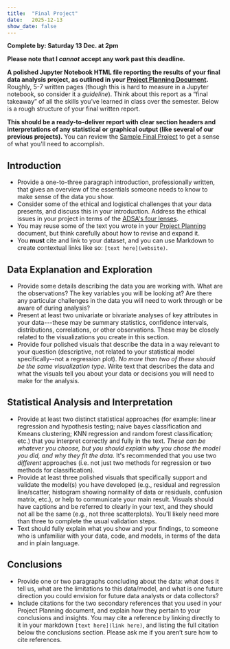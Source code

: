 ```yaml
---
title:  "Final Project"
date:   2025-12-13
show_date: false
---
```

**Complete by: Saturday 13 Dec. at 2pm**

**Please note that I *cannot* accept any work past this deadline.**

**A polished Jupyter Notebook HTML file reporting the results of your final data analysis project, as outlined in your [Project Planning Document](/assignments/project-planning.md).** Roughly, 5-7 written pages (though this is hard to measure in a Jupyter notebook, so consider it a *guideline*). Think about this report as a “final takeaway” of all the skills you’ve learned in class over the semester. Below is a rough structure of your final written report.

**This should be a ready-to-deliver report with clear section headers and interpretations of any statistical or graphical output (like several of our previous projects).** You can review the [Sample Final Project](/sample-final-project.ipynb) to get a sense of what you'll need to accomplish.

## Introduction

- Provide a one-to-three paragraph introduction, professionally written, that gives an overview of the essentials someone needs to know to make sense of the data you show.
- Consider some of the ethical and logistical challenges that your data presents, and discuss this in your introduction. Address the ethical issues in your project in terms of the [ADSA's four lenses](https://ethos.academicdatascience.org/lenses/).
- You may reuse some of the text you wrote in your [Project Planning](/assignments/project-planning.md) document, but think carefully about how to revise and expand it.
- You **must** cite and link to your dataset, and you can use Markdown to create contextual links like so: `[text here](website)`.

## Data Explanation and Exploration

- Provide some details describing the data you are working with. What are the observations? The key variables you will be looking at? Are there any particular challenges in the data you will need to work through or be aware of during analysis?
- Present at least two univariate or bivariate analyses of key attributes in your data---these may be summary statistics, confidence intervals, distributions, correlations, or other observations. These may be closely related to the visualizations you create in this section.
- Provide four polished visuals that describe the data in a way relevant to your question (descriptive, not related to your statistical model specifically--not a regression plot). *No more than two of these should be the same visualization type*. Write text that describes the data and what the visuals tell you about your data or decisions you will need to make for the analysis.

## Statistical Analysis and Interpretation

- Provide at least two distinct statistical approaches (for example: linear regression and hypothesis testing; naive bayes classification and Kmeans clustering; KNN regression and random forest classification; etc.) that you interpret correctly and fully in the text. *These can be whatever you choose, but you should explain why you chose the model you did, and why they fit the data.* It's recommended that you use two *different* approaches (i.e. not just two methods for regression or two methods for classification).
- Provide at least three polished visuals that specifically support and validate the model(s) you have developed (e.g., residual and regression line/scatter, histogram showing normality of data or residuals, confusion matrix, etc.), or help to communicate your main result. Visuals should have captions and be referred to clearly in your text, and they should not all be the same (e.g., not three scatterplots). You'll likely need more than three to complete the usual validation steps.
- Text should fully explain what you show and your findings, to someone who is unfamiliar with your data, code, and models, in terms of the data and in plain language.

## Conclusions

- Provide one or two paragraphs concluding about the data: what does it tell us, what are the limitations to this data/model, and what is one future direction you could envision for future data analysts or data collectors?
- Include citations for the two secondary references that you used in your Project Planning document, and explain how they pertain to your conclusions and insights. You may cite a reference by linking directly to it in your markdown `[text here](link here)`, and listing the full citation below the conclusions section. Please ask me if you aren’t sure how to cite references.

